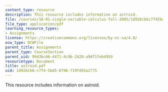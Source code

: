 ```yaml
---
content_type: resource
description: This resource includes information on astroid.
file: /courses/18-01-single-variable-calculus-fall-2005/1d926cb6c7f45bd58796719fd65a2775_astroid.pdf
file_type: application/pdf
learning_resource_types:
- Assignments
license: https://creativecommons.org/licenses/by-nc-sa/4.0/
ocw_type: OCWFile
parent_title: Assignments
parent_type: CourseSection
parent_uid: 99d3bc66-4471-4c96-2420-a9df1feb4959
resourcetype: Document
title: astroid.pdf
uid: 1d926cb6-c7f4-5bd5-8796-719fd65a2775
---
```

This resource includes information on astroid.